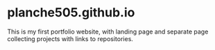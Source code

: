 # planche505.github.io

This is my first portfolio website, with landing page and separate page collecting projects with links to repositories.
